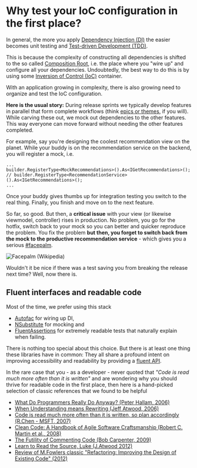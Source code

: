 # Why test your IoC configuration in the first place?

In general, the more you apply [Dependency Injection (DI)](http://martinfowler.com/articles/injection.html) the easier becomes unit testing and [Test-driven Development (TDD)](https://en.wikipedia.org/wiki/Test-driven_development).

This is because the complexity of constructing all dependencies is shifted to the so called [Composition Root](http://blog.ploeh.dk/2011/07/28/CompositionRoot/), i.e. the place where you "wire up" and configure all your dependencies.
Undoubtedly, the best way to do this is by using some [Inversion of Control (IoC)](http://martinfowler.com/articles/injection.html) container.

With an application growing in complexity, there is also growing need to organize and test the IoC configuration.

**Here is the usual story:** During release sprints we typically develop features in parallel that form complete workflows (think [epics or themes](https://www.mountaingoatsoftware.com/blog/stories-epics-and-themes), if you will). While carving these out, we mock out dependencies to the other features. This way everyone can move forward without needing the other features completed.

For example, say you're designing the coolest recommendation view on the planet. While your buddy is on the recommendation service on the backend, you will register a mock, i.e.

    ...
    builder.RegisterType<MockRecommendations>().As<IGetRecommendations>();
    // builder.RegisterType<RecommendationService>().As<IGetRecommendations>();
    ...

Once your buddy gives thumbs up for integration testing you switch to the real thing. Finally, you finish and move on to the next feature.

So far, so good. But then, a **critical issue** with your view (or likewise viewmodel, controller) rises in production. No problem, you go for the hotfix, switch back to your mock so you can better and quicker reproduce the problem. You fix the problem **but then, you forget to switch back from the mock to the productive recommendation service** - which gives you a serious [#facepalm](https://en.wikipedia.org/wiki/Facepalm).

![Facepalm (Wikipedia)](https://upload.wikimedia.org/wikipedia/commons/thumb/3/3b/Paris_Tuileries_Garden_Facepalm_statue.jpg/300px-Paris_Tuileries_Garden_Facepalm_statue.jpg)

Wouldn't it be nice if there was a test saving you from breaking the release next time? Well, now there is.

## Fluent interfaces and readable code

Most of the time, we prefer using this stack

- [Autofac](http://autofac.org/) for wiring up DI,
- [NSubstitute](http://nsubstitute.github.io/) for mocking and
- [FluentAssertions](http://www.fluentassertions.com/) for extremely readable tests that naturally explain when failing.

There is nothing too special about this choice. But there is at least one thing these libraries have in common: They all share a profound intent on improving accessibility and readability by providing a [fluent API](https://en.wikipedia.org/wiki/Fluent_interface).

In the rare case that you - as a developer - never quoted that *"Code is read much more often than it is written"* and are wondering why you should thrive for readable code in the first place, then here is a hand-picked selection of classic references that we found to be helpful

- [What Do Programmers Really Do Anyway? (Peter Hallam, 2006)](http://blogs.msdn.com/b/peterhal/archive/2006/01/04/509302.aspx)
- [When Understanding means Rewriting (Jeff Atwood, 2006)](http://blog.codinghorror.com/when-understanding-means-rewriting/)
- [Code is read much more often than it is written, so plan accordingly (R.Chen - MSFT, 2007)](https://blogs.msdn.microsoft.com/oldnewthing/20070406-00/?p=27343)
- [Clean Code: A Handbook of Agile Software Craftsmanship (Robert C. Martin et al., 2008)](http://www.amazon.com/Clean-Code-Handbook-Software-Craftsmanship/dp/0132350882)
- [The Futility of Commenting Code (Bob Carpenter, 2009)](http://lingpipe-blog.com/2009/10/15/the-futility-of-commenting-code/)
- [Learn to Read the Source, Luke (J.Atwood 2012)](http://blog.codinghorror.com/learn-to-read-the-source-luke/)
- [Review of M.Fowlers classic "Refactoring: Improving the Design of Existing Code" (2012)](http://siderite.blogspot.com/2012/04/refactoring-improving-design-of.html)
